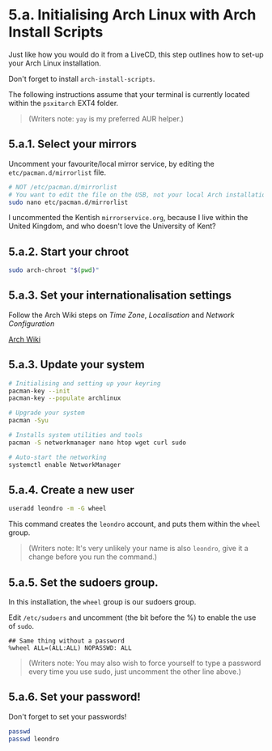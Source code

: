 # 5.a. Initialising Arch Linux with Arch Install Scripts

Just like how you would do it from a LiveCD, this step outlines how to set-up your Arch Linux installation.

Don't forget to install `arch-install-scripts`.

The following instructions assume that your terminal is currently located within the `psxitarch` EXT4 folder.

> (Writers note: `yay` is my preferred AUR helper.)

## 5.a.1. Select your mirrors

Uncomment your favourite/local mirror service, by editing the `etc/pacman.d/mirrorlist` file.

```bash
# NOT /etc/pacman.d/mirrorlist
# You want to edit the file on the USB, not your local Arch installation.
sudo nano etc/pacman.d/mirrorlist
```

I uncommented the Kentish `mirrorservice.org`, because I live within the United Kingdom, and who doesn't love the University of Kent?

## 5.a.2. Start your chroot

```bash
sudo arch-chroot "$(pwd)"
```

## 5.a.3. Set your internationalisation settings

Follow the Arch Wiki steps on _Time Zone_, _Localisation_ and _Network Configuration_

[Arch Wiki](https://wiki.archlinux.org/title/Installation_guide)

## 5.a.3. Update your system

```bash
# Initialising and setting up your keyring
pacman-key --init
pacman-key --populate archlinux

# Upgrade your system
pacman -Syu

# Installs system utilities and tools
pacman -S networkmanager nano htop wget curl sudo

# Auto-start the networking
systemctl enable NetworkManager
```

## 5.a.4. Create a new user

```bash
useradd leondro -m -G wheel
```

This command creates the `leondro` account, and puts them within the `wheel` group.

> (Writers note: It's very unlikely your name is also `leondro`, give it a change before you run the command.)

## 5.a.5. Set the sudoers group.

In this installation, the `wheel` group is our sudoers group.

Edit `/etc/sudoers` and uncomment (the bit before the %) to enable the use of `sudo`.

```
## Same thing without a password
%wheel ALL=(ALL:ALL) NOPASSWD: ALL
```

> (Writers note: You may also wish to force yourself to type a password every time you use sudo, just uncomment the other line above.)

## 5.a.6. Set your password!

Don't forget to set your passwords!

```bash
passwd
passwd leondro
```
